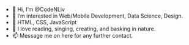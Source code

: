 - 👋 Hi, I’m @CodeNLiv
- 👀 I’m interested in Web/Mobile Development, Data Science, Design.
- 🌱 HTML, CSS, JavaScript
- 💞️ I love reading, singing, creating, and basking in nature.
- 📫 Message me on here for any further contact.

<!---
CodeNLiv/CodeNLiv is a ✨ special ✨ repository because its `README.md` (this file) appears on your GitHub profile.
You can click the Preview link to take a look at your changes.
--->
